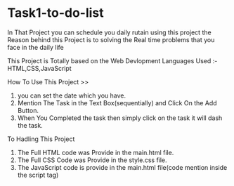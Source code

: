 # Task1-to-do-list
In That Project you can schedule you daily rutain using this project 
the Reason behind this Project is to solving the Real time problems that you face in the daily life  


This Project is Totally based on the Web Devlopment 
Languages Used :-  HTML,CSS,JavaScript

How To Use This Project >>
  1) you can set the date which you have.  
  2) Mention The Task in the Text Box(sequentially) and Click On the Add Button.
  3) When You Completed the task then simply click on the task it will dash the task.

To Hadling This Project
  1) The Full HTML code was Provide in the main.html file.
  2) The Full CSS Code was Provide in the style.css file.
  3) The JavaScript code is provide in the main.html file(code mention inside the script tag)
 
